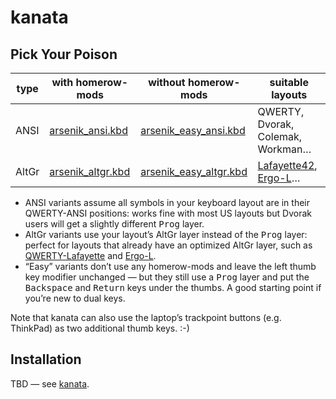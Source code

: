 kanata
================================================================================


Pick Your Poison
--------------------------------------------------------------------------------

| type  | with homerow-mods      | without homerow-mods        | suitable layouts                  |
| ----- | ---------------------- | --------------------------- | --------------------------------- |
| ANSI  | [arsenik_ansi.kbd][1]  | [arsenik_easy_ansi.kbd][3]  | QWERTY, Dvorak, Colemak, Workman… |
| AltGr | [arsenik_altgr.kbd][2] | [arsenik_easy_altgr.kbd][4] | [Lafayette42][10], [Ergo-L][11]…  |

[1]: arsenik_ansi.kbd
[2]: arsenik_altgr.kbd
[3]: arsenik_easy_ansi.kbd
[4]: arsenik_easy_altgr.kbd

- ANSI variants assume all symbols in your keyboard layout are in their
QWERTY-ANSI positions: works fine with most US layouts but Dvorak users will get
a slightly different <kbd>Prog</kbd> layer.
- AltGr variants use your layout’s AltGr layer instead of the <kbd>Prog</kbd>
layer: perfect for layouts that already have an optimized AltGr layer, such as
[QWERTY-Lafayette][10] and [Ergo-L][11].
- “Easy” variants don’t use any homerow-mods and leave the left thumb key
modifier unchanged — but they still use a <kbd>Prog</kbd> layer and put the
<kbd>Backspace</kbd> and <kbd>Return</kbd> keys under the thumbs. A good
starting point if you’re new to dual keys.

[10]: https://qwerty-lafayette.org/42
[11]: https://ergol.org

Note that kanata can also use the laptop’s trackpoint buttons (e.g. ThinkPad)
as two additional thumb keys. :-)


Installation
--------------------------------------------------------------------------------

TBD — see [kanata](https://github.com/jtroo/kanata).
